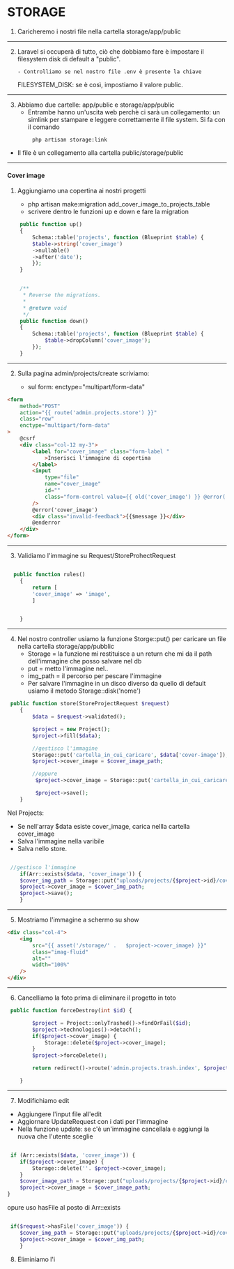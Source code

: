 # STORAGE

1. Caricheremo i nostri file nella cartella storage/app/public

---

2.  Laravel si occuperà di tutto, ciò che dobbiamo fare è impostare il filesystem disk di default a "public".

        - Controlliamo se nel nostro file .env è presente la chiave

    FILESYSTEM_DISK: se è così, impostiamo il valore public.

---

3. Abbiamo due cartelle: app/public e storage/app/public
    - Entrambe hanno un'uscita web perchè ci sarà un collegamento: un simlink per stampare e leggere correttamente il file system. Si fa con il comando

```
        php artisan storage:link

```

-   Il file è un collegamento alla cartella public/storage/public

---

#### Cover image

1. Aggiungiamo una copertina ai nostri progetti

    - php artisan make:migration add_cover_image_to_projects_table
    - scrivere dentro le funzioni up e down e fare la migration

```php
    public function up()
    {
        Schema::table('projects', function (Blueprint $table) {
        $table->string('cover_image')
        ->nullable()
        ->after('date');
        });
    }


    /**
     * Reverse the migrations.
     *
     * @return void
     */
    public function down()
    {
        Schema::table('projects', function (Blueprint $table) {
            $table->dropColumn('cover_image');
        });
    }

```

---

2. Sulla pagina admin/projects/create scriviamo:

    - sul form: enctype="multipart/form-data"

```html
<form
    method="POST"
    action="{{ route('admin.projects.store') }}"
    class="row"
    enctype="multipart/form-data"
>
    @csrf
    <div class="col-12 my-3">
        <label for="cover_image" class="form-label "
            >Inserisci l'immagine di copertina
        </label>
        <input
            type="file"
            name="cover_image"
            id=""
            class="form-control value={{ old('cover_image') }} @error('cover_image')is-invalid @enderror"
        />
        @error('cover_image')
        <div class="invalid-feedback">{{$message }}</div>
        @enderror
    </div>
</form>
```

---

3. Validiamo l'immagine su Request/StoreProhectRequest

```php

  public function rules()
    {
        return [
        'cover_image' => 'image',
        ]


    }

```

---

4. Nel nostro controller usiamo la funzione Storge::put() per caricare un file nella cartella storage/app/pubblic
    - Storage = la funzione mi restituisce a un return che mi da il path dell'immagine che posso salvare nel db
    - put = metto l'immagine nel..
    - img_path = il percorso per pescare l'immagine
    - Per salvare l'immagine in un disco diverso da quello di default usiamo il metodo Storage::disk('nome')

```php
 public function store(StoreProjectRequest $request)
    {
        $data = $request->validated();

        $project = new Project();
        $project->fill($data);

        //gestisco l'immagine
        Storage::put('cartella_in_cui_caricare', $data['cover-image']);
        $project->cover_image = $cover_image_path;

        //oppure
         $project->cover_image = Storage::put('cartella_in_cui_caricare', $data['cover-image']);

         $project->save();
    }

```

Nel Projects:

-   Se nell'array $data esiste cover_image, carica nellla cartella cover_image
-   Salva l'immagine nella varibile
-   Salva nello store.

```php

 //gestisco l'immagine
    if(Arr::exists($data, 'cover_image')) {
    $cover_img_path = Storage::put("uploads/projects/{$project->id}/cover_image", $data['cover_image']);
    $project->cover_image = $cover_img_path;
    $project->save();
    }
```

---

5. Mostriamo l'immagine a schermo su show

```html
<div class="col-4">
    <img
        src="{{ asset('/storage/' .   $project->cover_image) }}"
        class="imag-fluid"
        alt=""
        width="100%"
    />
</div>
```

---

6. Cancelliamo la foto prima di eliminare il progetto in toto

```php
 public function forceDestroy(int $id) {

        $project = Project::onlyTrashed()->findOrFail($id);
        $project->technologies()->detach();
        if($project->cover_image) {
            Storage::delete($project->cover_image);
        }
        $project->forceDelete();

        return redirect()->route('admin.projects.trash.index', $project);

    }
```

---

7. Modifichiamo edit

-   Aggiungere l'input file all'edit
-   Aggiornare UpdateRequest con i dati per l'immagine
-   Nella funzione update: se c'è un'immagine cancellala e aggiungi la nuova che l'utente sceglie

```php

 if (Arr::exists($data, 'cover_image')) {
    if($project->cover_image) {
        Storage::delete(''. $project->cover_image);
    }
    $cover_image_path = Storage::put("uploads/projects/{$project->id}/cover_image", $data['cover_image']);
    $project->cover_image = $cover_image_path;
}
```

opure uso hasFile al posto di Arr::exists

```php

 if($request->hasFile('cover_image')) {
    $cover_img_path = Storage::put("uploads/projects/{$project->id}/cover_image", $data['cover_image']);
    $project->cover_image = $cover_img_path;
    }
```

8. Eliminiamo l'i

